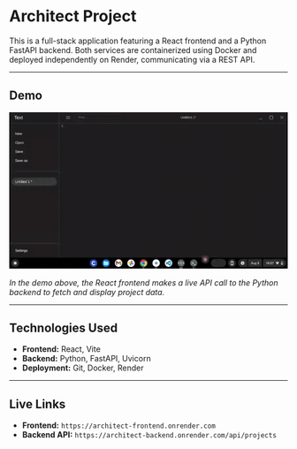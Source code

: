 # Architect Project

This is a full-stack application featuring a React frontend and a Python FastAPI backend. Both services are containerized using Docker and deployed independently on Render, communicating via a REST API.

---
## Demo

![Architect App Demo](demo.gif)

*In the demo above, the React frontend makes a live API call to the Python backend to fetch and display project data.*

---
## Technologies Used
-   **Frontend:** React, Vite
-   **Backend:** Python, FastAPI, Uvicorn
-   **Deployment:** Git, Docker, Render

---
## Live Links
-   **Frontend:** `https://architect-frontend.onrender.com`
-   **Backend API:** `https://architect-backend.onrender.com/api/projects`
